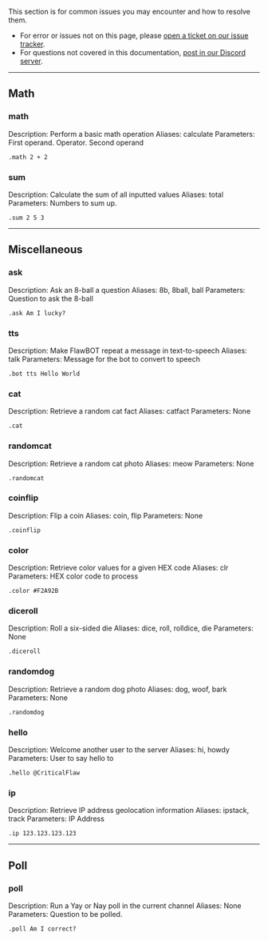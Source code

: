 [issues-link]: https://github.com/CriticalFlaw/FlawBOT/issues
[discord-link]: https://discord.gg/hTdtK9vBhE

This section is for common issues you may encounter and how to resolve them.

* For error or issues not on this page, please [open a ticket on our issue tracker][issues-link].
* For questions not covered in this documentation, [post in our Discord server][discord-link].

---

## Math

### math

Description: Perform a basic math operation
Aliases: calculate
Parameters: First operand. Operator. Second operand

```
.math 2 + 2
```

### sum

Description: Calculate the sum of all inputted values
Aliases: total
Parameters: Numbers to sum up.

```
.sum 2 5 3
```

---

## Miscellaneous

### ask

Description: Ask an 8-ball a question
Aliases: 8b, 8ball, ball
Parameters: Question to ask the 8-ball

```
.ask Am I lucky?
```

### tts

Description: Make FlawBOT repeat a message in text-to-speech
Aliases: talk
Parameters: Message for the bot to convert to speech

```
.bot tts Hello World
```

### cat

Description: Retrieve a random cat fact
Aliases: catfact
Parameters: None

```
.cat
```

### randomcat

Description: Retrieve a random cat photo
Aliases: meow
Parameters: None

```
.randomcat
```

### coinflip

Description: Flip a coin
Aliases: coin, flip
Parameters: None

```
.coinflip
```

### color

Description: Retrieve color values for a given HEX code
Aliases: clr
Parameters: HEX color code to process

```
.color #F2A92B
```

### diceroll

Description: Roll a six-sided die
Aliases: dice, roll, rolldice, die
Parameters: None

```
.diceroll
```

### randomdog

Description: Retrieve a random dog photo
Aliases: dog, woof, bark
Parameters: None

```
.randomdog
```

### hello

Description: Welcome another user to the server
Aliases: hi, howdy
Parameters: User to say hello to

```
.hello @CriticalFlaw
```

### ip

Description: Retrieve IP address geolocation information
Aliases: ipstack, track
Parameters: IP Address

```
.ip 123.123.123.123
```

---

## Poll

### poll

Description: Run a Yay or Nay poll in the current channel
Aliases: None
Parameters: Question to be polled.

```
.poll Am I correct?
```